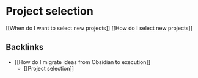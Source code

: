 # Project selection
[[When do I want to select new projects]]
[[How do I select new projects]]

## Backlinks
* [[How do I migrate ideas from Obsidian to execution]]
	* [[Project selection]]

<!-- #Life -->

<!-- {BearID:93DCA9E6-9479-4EED-93E7-75EC7E9A810E-15756-00001304364A45EF} -->
